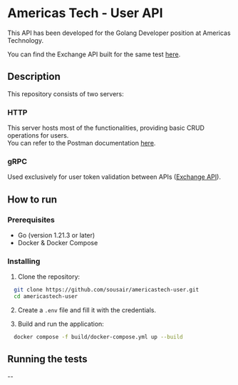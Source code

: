 # Americas Tech - User API

This API has been developed for the Golang Developer position at Americas Technology.

You can find the Exchange API built for the same test [here](https://github.com/sousair/americastech-exchange).

## Description

This repository consists of two servers:

### HTTP
This server hosts most of the functionalities, providing basic CRUD operations for users.
<br>
You can refer to the Postman documentation [here](https://).

### gRPC
Used exclusively for user token validation between APIs ([Exchange API]()).


## How to run

### Prerequisites

- Go (version 1.21.3 or later)
- Docker & Docker Compose

### Installing

1. Clone the repository:
  ``` bash
    git clone https://github.com/sousair/americastech-user.git
    cd americastech-user
  ```


2. Create a `.env` file and fill it with the credentials.

3. Build and run the application:

``` bash
  docker compose -f build/docker-compose.yml up --build
```

## Running the tests
--

